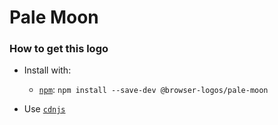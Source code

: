# Pale Moon

### How to get this logo

* Install with:
  * [`npm`](https://www.npmjs.com/): `npm install --save-dev @browser-logos/pale-moon`

* Use [`cdnjs`](https://cdnjs.com/libraries/browser-logos)
